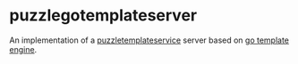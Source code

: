 # puzzlegotemplateserver

An implementation of a [puzzletemplateservice](https://github.com/dvaumoron/puzzletemplateservice) server based on [go template engine](https://pkg.go.dev/text/template).
